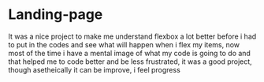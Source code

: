 # Landing-page

It was a nice project to make me understand flexbox a lot better
before i had to put in the codes and see what will happen when i flex my items, now most of the time i have a mental image of what my code is going to do and
that helped me to code better and be less frustrated, it was a good project, though asetheically it can be improve, i feel progress
